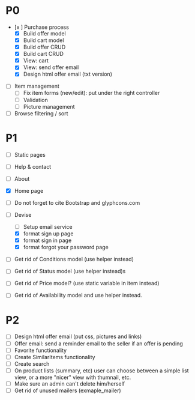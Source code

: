 # P0
- [x ] Purchase process
  - [x] Build offer model
  - [x] Build cart model
  - [x] Build offer CRUD
  - [x] Build cart CRUD
  - [x] View: cart
  - [x] View: send offer email
  - [x] Design html offer email (txt version)

- [ ] Item management
  - [ ] Fix item forms (new/edit): put under the right controller
  - [ ] Validation
  - [ ] Picture management
- [ ] Browse filtering / sort

# P1
- [ ] Static pages
 - [ ] Help & contact
 - [ ] About
 - [x] Home page
 - [ ] Do not forget to cite Bootstrap and glyphcons.com

- [ ] Devise
  - [ ] Setup email service
  - [x] format sign up page
  - [x] format sign in page
  - [x] format forgot your password page

- [ ] Get rid of Conditions model (use helper instead)
- [ ] Get rid of Status model (use helper instead)s
- [ ] Get rid of Price model? (use static variable in item instead)
- [ ] Get rid of Availability model and use helper instead.

# P2
- [ ] Design html offer email (put css, pictures and links)
- [ ] Offer email: send a reminder email to the seller if an offer is pending
- [ ] Favorite functionality
- [ ] Create SimilarItems functionality
- [ ] Create search
- [ ] On product lists (summary, etc) user can choose between a simple list view, or a more "nicer" view with thumnail, etc.
- [ ] Make sure an admin can't delete him/herself
- [ ] Get rid of unused mailers (exmaple_mailer)
